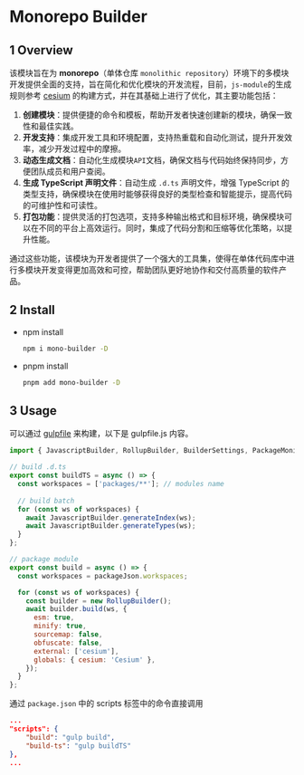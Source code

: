 # Monorepo Builder

## 1 Overview

该模块旨在为 **monorepo**（单体仓库 `monolithic repository`）环境下的多模块开发提供全面的支持，旨在简化和优化模块的开发流程，目前，`js-module`的生成规则参考 [cesium](https://github.com/CesiumGS/cesium) 的构建方式，并在其基础上进行了优化，其主要功能包括：

1. **创建模块**：提供便捷的命令和模板，帮助开发者快速创建新的模块，确保一致性和最佳实践。
2. **开发支持**：集成开发工具和环境配置，支持热重载和自动化测试，提升开发效率，减少开发过程中的摩擦。
3. **动态生成文档**：自动化生成模块`API`文档，确保文档与代码始终保持同步，方便团队成员和用户查阅。
4. **生成 TypeScript 声明文件**：自动生成 `.d.ts` 声明文件，增强 TypeScript 的类型支持，确保模块在使用时能够获得良好的类型检查和智能提示，提高代码的可维护性和可读性。
5. **打包功能**：提供灵活的打包选项，支持多种输出格式和目标环境，确保模块可以在不同的平台上高效运行。同时，集成了代码分割和压缩等优化策略，以提升性能。

通过这些功能，该模块为开发者提供了一个强大的工具集，使得在单体代码库中进行多模块开发变得更加高效和可控，帮助团队更好地协作和交付高质量的软件产品。

## 2 Install

- npm install

  ```sh
  npm i mono-builder -D
  ```

- pnpm install

  ```sh
  pnpm add mono-builder -D
  ```

## 3 Usage

可以通过 [gulpfile](https://www.gulpjs.com.cn/) 来构建，以下是 gulpfile.js 内容。

```js
import { JavascriptBuilder, RollupBuilder, BuilderSettings, PackageMonitor } from 'mono-builder';

// build .d.ts
export const buildTS = async () => {
  const workspaces = ['packages/**']; // modules name
	
  // build batch
  for (const ws of workspaces) {
    await JavascriptBuilder.generateIndex(ws);
    await JavascriptBuilder.generateTypes(ws);
  }
};

// package module
export const build = async () => {
  const workspaces = packageJson.workspaces;

  for (const ws of workspaces) {
    const builder = new RollupBuilder();
    await builder.build(ws, {
      esm: true,
      minify: true,
      sourcemap: false,
      obfuscate: false,
      external: ['cesium'],
      globals: { cesium: 'Cesium' },
    });
  }
};
```

通过 `package.json` 中的 scripts 标签中的命令直接调用

```json
...
"scripts": {
    "build": "gulp build",
    "build-ts": "gulp buildTS"
},
...
```


